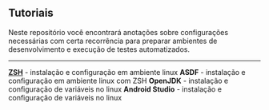 ## Tutoriais

Neste repositório você encontrará anotações sobre configurações necessárias com certa recorrência para preparar ambientes de desenvolvimento e execução de testes automatizados.

---

**[ZSH](./zsh.md)** - instalação e configuração em ambiente linux
**ASDF** - instalação e configuração em ambiente linux com ZSH
**OpenJDK** - instalação e configuração de variáveis no linux
**Android Studio** - instalação e configuração de variáveis no linux
